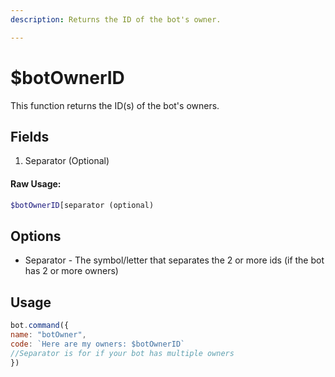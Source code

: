 ```yaml
---
description: Returns the ID of the bot's owner.

---
```


# $botOwnerID

This function returns the ID\(s\) of the bot's owners.

## Fields

1. Separator \(Optional\)

#### Raw Usage: 
```php
$botOwnerID[separator (optional)
```

## Options

* Separator - The symbol/letter that separates the 2 or more ids \(if the bot has 2 or more owners\)

## Usage

```javascript
bot.command({
name: "botOwner",
code: `Here are my owners: $botOwnerID`
//Separator is for if your bot has multiple owners
})
```

